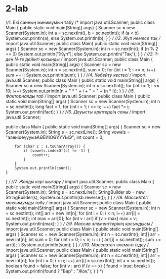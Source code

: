 # 2-lab
//1. Екі санның минимумын табу
/*
import java.util.Scanner;
public class Main {
    public static void main(String[] args) {
        Scanner sc = new Scanner(System.in);
        int a = sc.nextInt(), b = sc.nextInt();
        if (a < b) System.out.println(a);
        else System.out.println(b);
    }
}
 */
//2. Жұп немесе тақ
/*
import java.util.Scanner;
public class Main{
    public static void main(String[] args) {
        Scanner sc = new Scanner(System.in);
        int n = sc.nextInt();
        if (n % 2 == 0) System.out.println("Жұп");
        else System.out.println("Тақ");
    }
}
 */
//3. 1-ден N-ге дейінгі қосынды
/*
import java.util.Scanner;
public class Main {
    public static void main(String[] args) {
        Scanner sc = new Scanner(System.in);
        int n = sc.nextInt(), sum = 0;
        for (int i = 1; i <= n; i++) sum += i;
        System.out.println(sum);
    }
}
 */
//4. Көбейту кестесі
/*
import java.util.Scanner;
public class Main {
    public static void main(String[] args) {
        Scanner sc = new Scanner(System.in);
        int n = sc.nextInt();
        for (int i = 1; i <= 10; i++)
            System.out.println(n + " * " + i + " = " + (n * i));
    }
}
 */
//5. Факториалды таб
/*
import java.util.Scanner;
public class Main {
    public static void main(String[] args) {
        Scanner sc = new Scanner(System.in);
        int n = sc.nextInt();
        long fact = 1;
        for (int i = 1; i <= n; i++) fact *= i;
        System.out.println(fact);
    }
}
 */
//6. Дауысты әріптердің саны
/*
import java.util.Scanner;

public class Main {
    public static void main(String[] args) {
        Scanner sc = new Scanner(System.in);
        String s = sc.nextLine();
        String vowels = "аәеиіоөұүуыэАӘЕИІОӨҰҮУЫЭ";
        int count = 0;

        for (char c : s.toCharArray()) {
            if (vowels.indexOf(c) != -1) {
                count++;
            }
        }
        System.out.println(count);
    }
}
 */
//7. Жолды кері шығару
/*
import java.util.Scanner;
public class Main {
    public static void main(String[] args) {
        Scanner sc = new Scanner(System.in);
        String s = sc.nextLine();
        StringBuilder sb = new StringBuilder(s);
        System.out.println(sb.reverse());
    }
}
 */
//8. Массивтегі максимумды табу
/*
import java.util.Scanner;
public class Main {
    public static void main(String[] args) {
        Scanner sc = new Scanner(System.in);
        int n = sc.nextInt();
        int[] arr = new int[n];
        for (int i = 0; i < n; i++) arr[i] = sc.nextInt();
        int max = arr[0];
        for (int v : arr) if (v > max) max = v;
        System.out.println(max);
    }
}
 */
//9. Массив элементтерінің қосындысы
/*
import java.util.Scanner;
public class Main {
    public static void main(String[] args) {
        Scanner sc = new Scanner(System.in);
        int n = sc.nextInt();
        int[] arr = new int[n];
        int sum = 0;
        for (int i = 0; i < n; i++) {
            arr[i] = sc.nextInt();
            sum += arr[i];
        }
        System.out.println(sum);
    }
}
 */
//10. Массивтен элемент іздеу
/*
import java.util.Scanner;
public class Main {
    public static void main(String[] args) {
        Scanner sc = new Scanner(System.in);
        int n = sc.nextInt();
        int[] arr = new int[n];
        for (int i = 0; i < n; i++) arr[i] = sc.nextInt();
        int x = sc.nextInt();
        boolean found = false;
        for (int v : arr) if (v == x) { found = true; break; }
        System.out.println(found ? "Бар" : "Жоқ");
    }
}
*/
